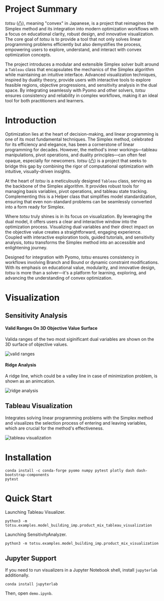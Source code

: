 # Project Summary

*totsu* (凸), meaning "convex" in Japanese, is a project that reimagines the Simplex method and its integration into modern optimization workflows with a focus on educational clarity, robust design, and innovative visualization. The core goal of *totsu* is to provide a tool that not only solves linear programming problems efficiently but also demystifies the process, empowering users to explore, understand, and interact with convex optimization concepts.

The project introduces a modular and extensible Simplex solver built around a `Tableau` class that encapsulates the mechanics of the Simplex algorithm while maintaining an intuitive interface. Advanced visualization techniques, inspired by duality theory, provide users with interactive tools to explore feasible regions, objective progressions, and sensitivity analysis in the dual space. By integrating seamlessly with Pyomo and other solvers, *totsu* ensures consistency and reliability in complex workflows, making it an ideal tool for both practitioners and learners.

# Introduction

Optimization lies at the heart of decision-making, and linear programming is one of its most fundamental techniques. The Simplex method, celebrated for its efficiency and elegance, has been a cornerstone of linear programming for decades. However, the method's inner workings—tableau manipulations, pivot operations, and duality principles—can often feel opaque, especially for newcomers. *totsu* (凸) is a project that seeks to bridge this gap by combining the rigor of computational optimization with intuitive, visually-driven insights.

At the heart of *totsu* is a meticulously designed `Tableau` class, serving as the backbone of the Simplex algorithm. It provides robust tools for managing basis variables, pivot operations, and tableau state tracking. Complementing this is a Helper class that simplifies model standardization, ensuring that even non-standard problems can be seamlessly converted into a form ready for Simplex.

Where *totsu* truly shines is in its focus on visualization. By leveraging the dual model, it offers users a clear and interactive window into the optimization process. Visualizing dual variables and their direct impact on the objective value creates a straightforward, engaging experience. Coupled with interactive exploration tools, guided tutorials, and sensitivity analysis, *totsu* transforms the Simplex method into an accessible and enlightening journey.

Designed for integration with Pyomo, *totsu* ensures consistency in workflows involving Branch and Bound or dynamic constraint modifications. With its emphasis on educational value, modularity, and innovative design, *totsu* is more than a solver—it's a platform for learning, exploring, and advancing the understanding of convex optimization.

# Visualization

## Sensitivity Analysis

#### Valid Ranges On 3D Objective Value Surface

Valida ranges of the two most siginificant dual variables are shown on the 3D surface of objective values.

![valid ranges](resources/valid_ranges.gif)

#### Ridge Analysis

A ridge line, which could be a valley line in case of minimization problem, is shown as an animcation.

![ridge analysis](resources/ridge_analysis.gif)

## Tableau Visualization

Integrates solving linear programming problems with the Simplex method and visualizes the selection process of entering and leaving variables, which are crucial for the method's effectiveness.

![tableau visualization](resources/tableau_vis.gif)

# Installation

```
conda install -c conda-forge pyomo numpy pytest plotly dash dash-bootstrap-components
pytest
```

# Quick Start

Launching Tableau Visualizer.
```
python3 -m totsu.examples.model_building_imp.product_mix_tableau_visualization
```

Launching SensitivityAnalyzer.
```
python3 -m totsu.examples.model_building_imp.product_mix_visualization
```

## Jupyter Support

If you need to run visualizers in a Jupyter Notebook shell, install `jupyterlab` additionally.
```
conda install jupyterlab
```
Then, open `demo.ipynb`.